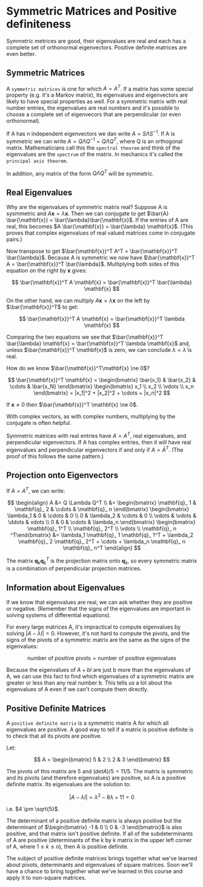 # Symmetric Matrices and Positive definiteness

Symmetric metrices are good, their eigenvalues are real and each has a complete set of orthonormal eigenvectors. Positive definite matrices are even better.

## Symmetric Matrices

A `symmetric matrices` is one for which $A = A^T$. If a matrix has some special property (e.g. it's a Markov matrix), its eigenvalues and eigenvectors are likely to have special properties as well. For a symmetric matrix with real number entries, the  eigenvalues are real numbers and it's possible to choose a complete set of eigenvecors that are perpendicular (or even orthonormal).

If A has n independent eigenvectors we dan write $A = S \Lambda S^{-1}$. If A is symmetric we can write $A = Q \Lambda Q^{-1} = Q \Lambda Q^T$, where Q is an orthogonal matrix. Mathematicians call this the `spectral theorem` and think of the eigenvalues are the `spectrum` of the matrix. In mechanics it's called the `principal axis theorem`.

In addition, any matrix of the form $Q \Lambda Q^T$ will be symmetric.

## Real Eigenvalues

Why are the eigenvalues of symmetric matrix real? Suppose A is sysmmetric and $A\mathbf{x} = \lambda \mathbf{x}$. Then we can conjugate to get $\bar{A} \bar{\mathbf{x}} = \bar{\lambda}\bar{\mathbf{x}$. If the entries of A are real, this becomes $A \bar{\mathbf{x}} = \bar{\lambda} \mathbf{x}$. (This proves that complex eigenvalues of real valued matrices come in conjugate pairs.)

Now transpose to get $\bar{\mathbf{x}}^T A^T = \bar{\mathbf{x}}^T \bar{\lambda}$. Because A is symmetric we now have $\bar{\mathbf{x}}^T A = \bar{\mathbf{x}}^T \bar{\lambda}$. Multiplying both sides of this equation on the right by $\mathbf{x}$ gives:

$$
\bar{\mathbf{x}}^T A \mathbf{x} = \bar{\mathbf{x}}^T \bar{\lambda} \mathbf{x}
$$

On the other hand, we can multiply $A\mathbf{x} = \lambda \mathbf{x}$ on the left by $\bar{\mathbf{x}}^T$ to get:

$$
\bar{\mathbf{x}}^T A \mathbf{x} = \bar{\mathbf{x}}^T \lambda \mathbf{x}
$$

Comparing the two equations we see that $\bar{\mathbf{x}}^T \bar{\lambda} \mathbf{x} = \bar{\mathbf{x}}^T \lambda \mathbf{x}$ and, unless $\bar{\mathbf{x}}^T \mathbf{x}$ is zero, we can conclude $\lambda = \bar{\lambda}$ is real.

How do we know $\bar{\mathbf{x}}^T\mathbf{x} \ne 0$?

$$
\bar{\mathbf{x}}^T \mathbf{x} = \begin{bmatrix} \bar{x_1} & \bar{x_2} & \cdots & \bar{x_N} \end{bmatrix} \begin{bmatrix} x_1 \\ x_2 \\ \vdots \\ x_n \end{bmatrix} = |x_1|^2 + |x_2|^2 + \cdots + |x_n|^2
$$

If $\mathbf{x} \ne 0$ then $\bar{\mathbf{x}}^T \mathbf{x} \ne 0$.

With complex vectors, as with complex numbers, multiplying by the conjugate is often helpful.

Symmetric matrices with real entries have $A = A^T$, real eigenvalues, and perpendicular eigenvectors. If A has complex entries, then it will have real eigenvalues and perpendicular eigenvectors if and only if $A = \bar{A}^T$. (The proof of this follows the same pattern.)

## Projection onto Eigenvectors

If $A = A^T$, we can write:

$$
\begin{align}
A &= Q \Lambda Q^T \\
  &= \begin{bmatrix} \mathbf{q}_ 1 & \mathbf{q}_ 2 & \cdots & \mathbf{q}_ n \end{bmatrix} \begin{bmatrix} \lambda_1 & 0 & \cdots & 0 \\ 0 & \lambda_2 & \cdots & 0 \\ \vdots & \vdots & \ddots & vdots \\ 0 & 0 & \cdots & \lambda_n \end{bmatrix} \begin{bmatrix} \mathbf{q}_ 1^T \\ \mathbf{q}_ 2^T \\ \vdots \\ \mathbf{q}_ n ^T\end{bmatrix}
  &= \lambda_1 \mathbf{q}_ 1 \mathbf{q}_ 1^T + \lambda_2 \mathbf{q}_ 2 \mathbf{q}_ 2^T + \cdots + \lambda_n \mathbf{q}_ n \mathbf{q}_ n^T
\end{align}
$$

The matrix $\mathbf{q}_ k \mathbf{q}_ k^T$ is the projection matrix onto $\mathbf{q}_ k$, so every symmetric matrix is a combination of perpendicular projection matrices.

## Information about Eigenvalues

If we know that eigenvalues are real, we can ask whether they are positive or negative. (Remember that the signs of the eigenvalues are important in solving systems of differential equations).

For every large matrices A, it's impractical to compute eigenvalues by solving $|A - \lambda I| = 0$. However, it's not hard to compute the pivots, and the signs of the pivots of a symmetric matrix are the same as the signs of the eigenvalues:

$$
\text{number of positive pivots} = \text{number of positive eigenvalues}
$$

Because the eigenvalues of $A + bI$ are just b more than the eigenvalues of A, we can use this fact to find which eigenvalues of a symmetric matrix are greater or less than any real number b. This tells us a lot about the eigenvalues of A even if we can't compute them directly.

## Positive Definite Matrices

A `positive definite matrix` is a symmetric matrix A for which all eigenvalues are positive. A good way to tell if a matrix is positive definite is to check that all its pivots are positive.

Let:

$$
A = \begin{bmatrix} 5 & 2 \\ 2 & 3 \end{bmatrix}
$$

The pivots of this matrix are $5$ and $(det A) / 5 = 11 / 5$. The matrix is symmetric and its pivots (and therefore eigenvalues) are positive, so A is a positive definite matrix. Its eigenvalues are the solution to:

$$
|A - \lambda I| = \lambda^2 - 8\lambda + 11 = 0
$$

i.e. $4 \pm \sqrt{5}$.

The determinant of a positive definite matrix is always positive but the determinant of $\begin{bmatrix} -1 & 0 \\ 0 & -3 \end{bmatrix}$ is also positive, and that matrix isn't positive definite. If all of the subdeterminants of A are positive (determinants of the k by k matrix in the upper left corner of A, where $1 \le k \le n$), then A is positive definite.

The subject of positive definite matrices brings together what we've learned about pivots, determinants and eigenvalues of square matrices. Soon we'll have a chance to bring together what we've learned in this course and apply it to non-square matrices.
